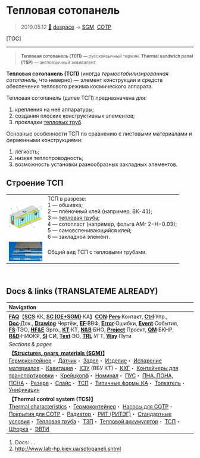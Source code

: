 # Тепловая сотопанель
> 2019.05.12 [🚀](../index/index.md) [despace](index.md) → [SGM](sc.md), [СОТР](tcs.md)

[TOC]

---

> <small>**Тепловая сотопанель (ТСП)** — русскоязычный термин. **Thermal sandwich panel (TSP)** — англоязычный эквивалент.</small>

**Тепловая сотопанель (ТСП)** (иногда *термостабилизированная сотопанель*, что неверно) — элемент конструкции и средств обеспечения теплового режима космического аппарата.

Тепловая сотопанель (далее ТСП) предназначена для:

   1. крепления на неё аппаратуры;
   1. создания плоских конструктивных элементов;
   1. прокладки [тепловых труб](hp.md).

Основные особенности ТСП по сравнению с листовыми материалами и ферменными конструкциями:

   1. лёгкость;
   1. низкая теплопроводность;
   1. возможность установки разнообразных закладных элементов.



## Строение ТСП
| | |
|:--|:--|
|[![](f/sgm/tsp-01_thumb.webp)](f/sgm/tsp-01.webp)|ТСП в разрезе:<br> 1 — обшивка;<br> 2 — плёночный клей (например, ВК-41);<br> 3 — [тепловая труба](hp.md);<br> 4 — сотопласт (например, фольга АМг 2-Н-0.03);<br> 5 — самовспенивающийся клей;<br> 6 — закладной элемент.|
|[![](f/sgm/tsp-02_thumb.webp)](f/sgm/tsp-02.webp)|Общий вид ТСП с тепловыми трубами.|



<p style="page-break-after:always"> </p>

## Docs & links (TRANSLATEME ALREADY)
|Navigation|
|:--|
|**[FAQ](faq.md)**【**[SCS](scs.md)**·КК, **[SC (OE+SGM)](sc.md)**·КА】**[CON](contact.md)·[Pers](person.md)**·Контакт, **[Ctrl](control.md)**·Упр., **[Doc](doc.md)**·Док., **[Drawing](drawing.md)**·Чертёж, **[EF](ef.md)**·ВВФ, **[Error](error.md)**·Ошибки, **[Event](event.md)**·События, **[FS](fs.md)**·ТЭО, **[HF&E](hfe.md)**·Эрго., **[KT](kt.md)**·КТ, **[N&B](nnb.md)**·БНО, **[Project](project.md)**·Проект, **[QM](qm.md)**·БКНР, **[R&D](rnd.md)**·НИОКР, **[SI](si.md)**·СИ, **[Test](test.md)**·ЭО, **[TRL](trl.md)**·УГТ, **[Way](way.md)**·Пути|
|*Sections & pages*|
|**【[Structures, gears, materials (SGM)](sc.md)】**<br> [Гермоконтейнер](гермоконтейнер.md)・ [Датчик](sensor.md)・ [Задел](margin.md)・ [Изделие](unit.md)・ [Испарение материалов](matc.md)・ [Кавитация](cavitation.md)・ [КЗУ](cinu.md) (ВБУ КТ)・ [КХГ](cgs.md)・ [Контейнеры для транспортировки](ship_contain.md)・ [Крейцкопф](crosshead.md)・ [Номинал](nominal.md)・ [ПУС](lag.md)・ [ПНА, ПОНА, ПСНА](devd.md)・ [Резерв](reserve.md)・ [Слайс](слайс.md)・ [ТСП](tsp.md)・ [Типичные формы КА](sc.md)・ [Толкатель](толкатель.md)・ [Унификация](commonality.md)|
|**【Thermal control system (TCS)】**<br> [Thermal characteristics](thermal_chars.md)・ [Гермоконтейнер](гермоконтейнер.md)・ [Насосы для СОТР](сотр_насос.md)・ [Покрытия для СОТР](сотр_покрытия.md)・ [Радиатор](радиатор.md)・ [РИТ (РИТЭГ)](rtg.md)・ [Стандартные условия](sctp.md)・ [Тепловая труба](hp.md)・ [ТЗП](hs.md)・ [Тепловой аккумулятор](heat_bank.md)・ [ТСП](tsp.md)・ [Шторка](thermal_curtain.md)・ [ЭВТИ](mli.md)|

   1. Docs: …
   1. <http://www.lab-hp.kiev.ua/sotopaneli.shtml>
